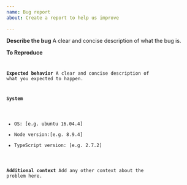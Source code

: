 ```yaml
---
name: Bug report
about: Create a report to help us improve

---
```


**Describe the bug**
A clear and concise description of what the bug is.

**To Reproduce**
<code snippet>

**Expected behavior**
A clear and concise description of what you expected to happen.

**System**
 - OS: [e.g. ubuntu 16.04.4]
 - Node version:[e.g. 8.9.4]
 - TypeScript version: [e.g. 2.7.2]

**Additional context**
Add any other context about the problem here.
